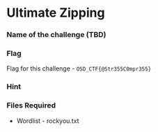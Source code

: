 # Ultimate Zipping

### Name of the challenge (TBD)

### Flag

Flag for this challenge  - `OSD_CTF{@Str355C0mpr355}`

### Hint

### Files Required

* Wordlist - rockyou.txt
